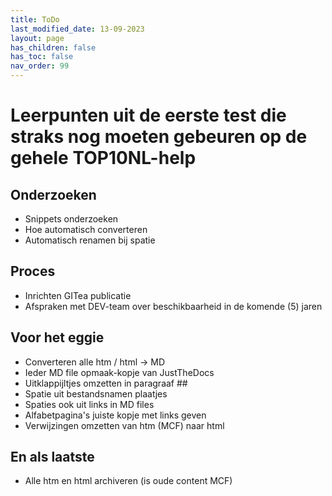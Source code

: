 ```yaml
---
title: ToDo
last_modified_date: 13-09-2023
layout: page
has_children: false
has_toc: false
nav_order: 99
---
```


# Leerpunten uit de eerste test die straks nog moeten gebeuren op de gehele TOP10NL-help

## Onderzoeken
- Snippets onderzoeken
- Hoe automatisch converteren
- Automatisch renamen bij spatie

## Proces
- Inrichten GITea publicatie
- Afspraken met DEV-team over beschikbaarheid in de komende (5) jaren

## Voor het eggie
- Converteren alle htm / html -> MD
- Ieder MD file opmaak-kopje van JustTheDocs
- Uitklappijltjes omzetten in paragraaf ##
- Spatie uit bestandsnamen plaatjes
- Spaties ook uit links in MD files
- Alfabetpagina's juiste kopje met links geven
- Verwijzingen omzetten van htm (MCF) naar html


## En als laatste
- Alle htm en html archiveren (is oude content MCF)


